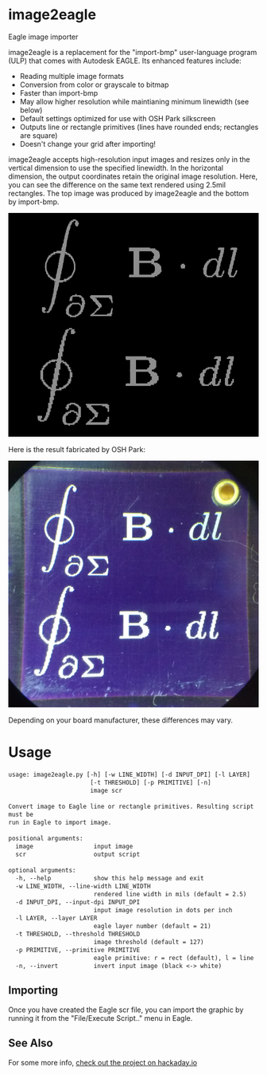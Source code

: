 # image2eagle
Eagle image importer

image2eagle is a replacement for the "import-bmp" user-language program (ULP) that comes with Autodesk EAGLE.  Its enhanced features include:
* Reading multiple image formats
* Conversion from color or grayscale to bitmap
* Faster than import-bmp
* May allow higher resolution while maintianing minimum linewidth (see below)
* Default settings optimized for use with OSH Park silkscreen
* Outputs line or rectangle primitives (lines have rounded ends; rectangles are square)
* Doesn't change your grid after importing!

image2eagle accepts high-resolution input images and resizes only in the vertical dimension to use the specified linewidth.  In the horizontal dimension, the output coordinates retain the original image resolution.  Here, you can see the difference on the same text rendered using 2.5mil rectangles.  The top image was produced by image2eagle and the bottom by import-bmp.  

![400 DPI comparison](/docs/400dpi_comparison.png)

Here is the result fabricated by OSH Park:

![OSH Park Sample](/docs/pcb_art_proof.jpg)

Depending on your board manufacturer, these differences may vary.

# Usage
    usage: image2eagle.py [-h] [-w LINE_WIDTH] [-d INPUT_DPI] [-l LAYER]
                           [-t THRESHOLD] [-p PRIMITIVE] [-n]
                           image scr

    Convert image to Eagle line or rectangle primitives. Resulting script must be
    run in Eagle to import image.

    positional arguments:
      image                 input image
      scr                   output script

    optional arguments:
      -h, --help            show this help message and exit
      -w LINE_WIDTH, --line-width LINE_WIDTH
                            rendered line width in mils (default = 2.5)
      -d INPUT_DPI, --input-dpi INPUT_DPI
                            input image resolution in dots per inch
      -l LAYER, --layer LAYER
                            eagle layer number (default = 21)
      -t THRESHOLD, --threshold THRESHOLD
                            image threshold (default = 127)
      -p PRIMITIVE, --primitive PRIMITIVE
                            eagle primitive: r = rect (default), l = line
      -n, --invert          invert input image (black <-> white)

## Importing
Once you have created the Eagle scr file, you can import the graphic by running it from the "File/Execute Script.." menu in Eagle.

## See Also
For some more info, [check out the project on hackaday.io](https://hackaday.io/project/152693-eagle-image-importer)
